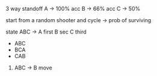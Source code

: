 3 way standoff 
A -> 100% acc
B -> 66% acc
C -> 50%

start from a random shooter and cycle -> prob of surviving

state ABC -> A first B sec C third

+ ABC
+ BCA
+ CAB

1. ABC -> B move 